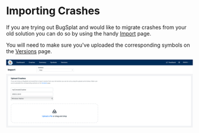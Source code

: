 # Importing Crashes

If you are trying out BugSplat and would like to migrate crashes from your old solution you can do so by using the handy [Import](https://app.bugsplat.com/v2/import) page.

You will need to make sure you've uploaded the corresponding symbols on the [Versions](https://app.bugsplat.com/v2/versions?database=Fred) page.

![Upload Minidump Files to BugSplat](<../../.gitbook/assets/image (1) (1) (1).png>)
